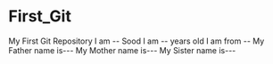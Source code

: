# First_Git
My First Git Repository
I am -- Sood
I am -- years old
I am from --
My Father name is---
My Mother name is---
My Sister name is---
